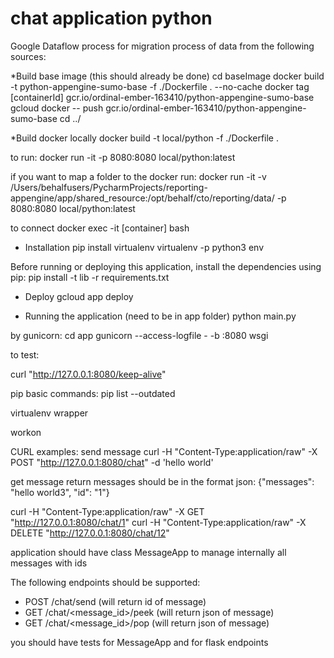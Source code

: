 # chat application python
Google Dataflow process for migration process of data from the following sources:


*Build base image (this should already be done)
cd baseImage
docker build -t python-appengine-sumo-base -f ./Dockerfile . --no-cache
docker tag [containerId] gcr.io/ordinal-ember-163410/python-appengine-sumo-base
gcloud docker -- push gcr.io/ordinal-ember-163410/python-appengine-sumo-base
cd ../

*Build docker locally
docker build -t local/python -f ./Dockerfile .

to run:
docker run -it -p 8080:8080 local/python:latest

if you want to map a folder to the docker run:
docker run -it -v /Users/behalfusers/PycharmProjects/reporting-appengine/app/shared_resource:/opt/behalf/cto/reporting/data/ -p 8080:8080 local/python:latest
 

to connect
docker exec -it [container] bash

* Installation
pip install virtualenv
virtualenv -p python3 env

Before running or deploying this application, install the dependencies using pip:
pip install -t lib -r requirements.txt

* Deploy
gcloud app deploy

* Running the application (need to be in app folder)
python main.py

by gunicorn:
cd app
gunicorn --access-logfile - -b :8080 wsgi


to test:

curl "http://127.0.0.1:8080/keep-alive"

pip basic commands:
pip list --outdated


virtualenv wrapper

workon



CURL examples:
send message
curl -H "Content-Type:application/raw" -X POST "http://127.0.0.1:8080/chat" -d 'hello world'

get message
return messages should be in the format json:
{"messages": "hello world3", "id": "1"}

curl -H "Content-Type:application/raw" -X GET "http://127.0.0.1:8080/chat/1"
curl -H "Content-Type:application/raw" -X DELETE "http://127.0.0.1:8080/chat/12"

application should have class MessageApp to manage internally all messages with ids

The following endpoints should be supported:
* POST /chat/send (will return id of message)
* GET /chat/<message_id>/peek (will return json of message)
* GET /chat/<message_id>/pop (will return json of message) 

you should have tests for MessageApp and for flask endpoints



